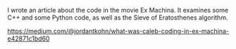 

I wrote an article about the code in the movie Ex Machina.
It examines some C++ and some Python code, as well as the Sieve of Eratosthenes algorithm.

https://medium.com/@jordantkohn/what-was-caleb-coding-in-ex-machina-e42871c1bd60




